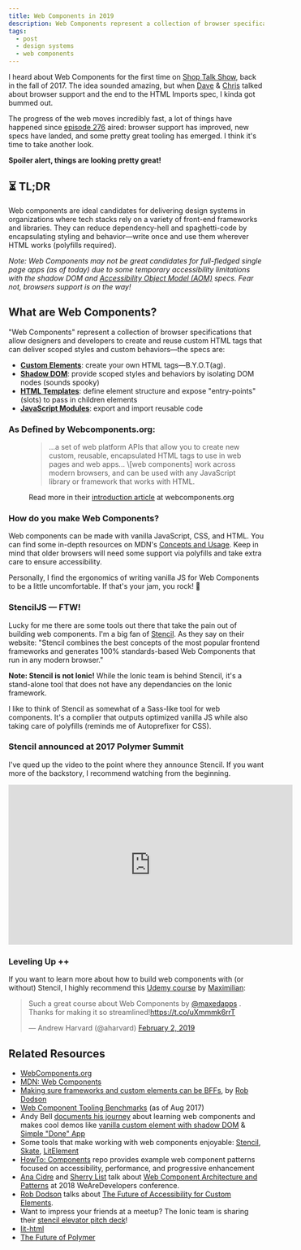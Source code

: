 ```yaml
---
title: Web Components in 2019
description: Web Components represent a collection of browser specifications that allow designers and developers to create and reuse custom HTML tags that can deliver scoped styles and custom behaviors.
tags:
  - post
  - design systems
  - web components
---
```


I heard about Web Components for the first time on [Shop Talk Show](https://shoptalkshow.com/episodes/276-web-components/), back in the fall of 2017. The idea sounded amazing, but when [Dave](https://twitter.com/davatron5000) & [Chris](https://twitter.com/chriscoyier) talked about browser support and the end to the HTML Imports spec, I kinda got bummed out.

The progress of the web moves incredibly fast, a lot of things have happened since [episode 276](https://shoptalkshow.com/episodes/276-web-components/) aired: browser support has improved, new specs have landed, and some pretty great tooling has emerged. I think it's time to take another look.

**Spoiler alert, things are looking pretty great!**

## ⏳ TL;DR

Web components are ideal candidates for delivering design systems in organizations where tech stacks rely on a variety of front-end frameworks and libraries. They can reduce dependency-hell and spaghetti-code by encapsulating styling and behavior—write once and use them wherever HTML works (polyfills required).

_Note: Web Components may not be great candidates for full-fledged single page apps (as of today) due to some temporary accessibility limitations with the shadow DOM and [Accessibility Object Model (AOM)](http://wicg.github.io/aom/explainer.html) specs. Fear not, browsers support is on the way!_

## What are Web Components?

"Web Components" represent a collection of browser specifications that allow designers and developers to create and reuse custom HTML tags that can deliver scoped styles and custom behaviors—the specs are:

- [**Custom Elements**](https://developer.mozilla.org/en-US/docs/Web/Web_Components/Using_custom_elements): create your own HTML tags—B.Y.O.T(ag).
- [**Shadow DOM**](https://developer.mozilla.org/en-US/docs/Web/Web_Components/Using_shadow_DOM): provide scoped styles and behaviors by isolating DOM nodes (sounds spooky)
- [**HTML Templates**](https://developer.mozilla.org/en-US/docs/Web/Web_Components/Using_templates_and_slots): define element structure and expose "entry-points" (slots) to pass in children elements
- [**JavaScript Modules**](https://hacks.mozilla.org/2018/03/es-modules-a-cartoon-deep-dive/): export and import reusable code

### As Defined by Webcomponents.org:

<figure>
  <blockquote>...a set of web platform APIs that allow you to create new custom, reusable, encapsulated HTML tags to use in web pages and web apps... \[web components] work across modern browsers, and can be used with any JavaScript library or framework that works with HTML.</blockquote>
  <figcaption>Read more in their <a href="https://www.webcomponents.org/introduction" target="_blank">introduction article</a> at webcomponents.org</figcaption>
</figure>

### How do you make Web Components?

Web components can be made with vanilla JavaScript, CSS, and HTML. You can find some in-depth resources on MDN's [Concepts and Usage](https://developer.mozilla.org/en-US/docs/Web/Web_Components). Keep in mind that older browsers will need some support via polyfills and take extra care to ensure accessibility.

Personally, I find the ergonomics of writing vanilla JS for Web Components to be a little uncomfortable. If that's your jam, you rock! 🤘

### StencilJS — FTW!

Lucky for me there are some tools out there that take the pain out of building web components. I'm a big fan of [Stencil](https://stenciljs.com/). As they say on their website: "Stencil combines the best concepts of the most popular frontend frameworks and generates 100% standards-based Web Components that run in any modern browser."

**Note: Stencil is not Ionic!** While the Ionic team is behind Stencil, it's a stand-alone tool that does not have any dependancies on the Ionic framework.

I like to think of Stencil as somewhat of a Sass-like tool for web components. It's a complier that outputs optimized vanilla JS while also taking care of polyfills (reminds me of Autoprefixer for CSS).

### Stencil announced at 2017 Polymer Summit

I've qued up the video to the point where they announce Stencil. If you want more of the backstory, I recommend watching from the beginning.

<iframe width="560" height="315" src="https://www.youtube.com/embed/UfD-k7aHkQE?start=566" frameborder="0" allow="accelerometer; autoplay; encrypted-media; gyroscope; picture-in-picture" allowfullscreen></iframe>

### Leveling Up ++

If you want to learn more about how to build web components with (or without) Stencil, I highly recommend this [Udemy course](https://www.udemy.com/web-components-stenciljs-build-custom-html-elements/) by [Maximilian](https://twitter.com/maxedapps):

<blockquote class="twitter-tweet" data-lang="en"><p lang="en" dir="ltr">Such a great course about Web Components by <a href="https://twitter.com/maxedapps?ref_src=twsrc%5Etfw">@maxedapps</a> . Thanks for making it so streamlined!<a href="https://t.co/uXmmmk6rrT">https://t.co/uXmmmk6rrT</a></p>&mdash; Andrew Harvard (@aharvard) <a href="https://twitter.com/aharvard/status/1091746414718271489?ref_src=twsrc%5Etfw">February 2, 2019</a></blockquote>
<script async src="https://platform.twitter.com/widgets.js" charset="utf-8"></script>

## Related Resources

- [WebComponents.org](https://www.webcomponents.org/)
- [MDN: Web Components](https://developer.mozilla.org/en-US/docs/Web/Web_Components)
- [Making sure frameworks and custom elements can be BFFs](https://custom-elements-everywhere.com/), by [Rob Dodson](https://twitter.com/rob_dodson)
- [Web Component Tooling Benchmarks](https://medium.com/@thangman22/stencil-js-vs-lit-element-vs-vanilla-vs-shadow-dom-vs-vue-js-5d2ade971183) (as of Aug 2017)
- Andy Bell [documents his journey](https://webcomponents.club/) about learning web components and makes cool demos like [vanilla custom element with shadow DOM](https://codepen.io/andybelldesign/pen/ZREjYg) & [Simple "Done" App](https://codepen.io/hankchizljaw/project/editor/a7eeabf2783faf9dfb447c8652721b2f)
- Some tools that make working with web components enjoyable: [Stencil](https://stenciljs.com/), [Skate](https://github.com/skatejs/skatejs), [LitElement](https://github.com/Polymer/lit-element)
- [HowTo: Components](https://github.com/GoogleChromeLabs/howto-components) repo provides example web component patterns focused on accessibility, performance, and progressive enhancement
- [Ana Cidre](https://twitter.com/AnaCidre_) and [Sherry List](https://twitter.com/sherrrylst) talk about [Web Component Architecture and Patterns](https://www.youtube.com/watch?v=hdSz1EKjK10&feature=youtu.be) at 2018 WeAreDevelopers conference.
- [Rob Dodson](https://twitter.com/rob_dodson) talks about [The Future of Accessibility for Custom Elements](https://robdodson.me/the-future-of-accessibility-for-custom-elements/).
- Want to impress your friends at a meetup? The Ionic team is sharing their [stencil elevator pitch deck](https://ionic-team.github.io/stencil-present/)!
- [lit-html](https://lit-html.polymer-project.org/)
- [The Future of Polymer](https://43081j.com/2018/08/future-of-polymer)

